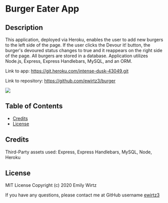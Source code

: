 # Burger Eater App

## Description

This application, deployed via Heroku, enables the user to add new burgers to the left side of the page. If the user clicks the Devour it! button, the burger's devoured status changes to true and it reappears on the right side of the page. All burgers are stored in a database. Application utilizes Node.js, Express, Express Handlebars, MySQL, and an ORM.

Link to app: https://git.heroku.com/intense-dusk-43049.git

Link to repository: https://github.com/ewirtz3/burger

<img src="https://img.shields.io/github/last-commit/ewirtz3/burger?style=for-the-badge"/>

## Table of Contents

- [Credits](#credits)
- [License](#license)

## Credits

Third-Party assets used: Express, Express Handlebars, MySQL, Node, Heroku

## License

MIT License
Copyright (c) 2020 Emily Wirtz

If you have any questions, please contact me at GitHub username <a href="https://github.com/ewirtz3">ewirtz3</a>
